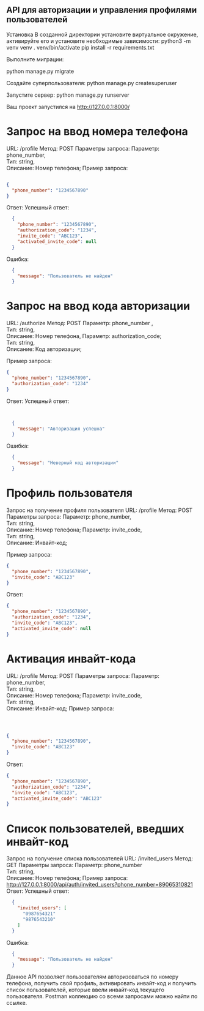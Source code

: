 ## API для авторизации и управления профилями пользователей
 Установка
В созданной директории установите виртуальное окружение, активируйте его и установите необходимые зависимости: python3 -m venv venv . venv/bin/activate pip install -r requirements.txt

Выполните миграции:

python manage.py migrate

Создайте суперпользователя: python manage.py createsuperuser

Запустите сервер: python manage.py runserver

Ваш проект запустился на http://127.0.0.1:8000/
# Запрос на ввод номера телефона
URL: /profile
Метод: POST
Параметры запроса:
Параметр:	phone_number,    
Тип: string,	    	
Описание: Номер телефона;
Пример запроса:
```json

{
  "phone_number": "1234567890"
}
```
Ответ:
Успешный ответ:
```json
  {
    "phone_number": "1234567890",
    "authorization_code": "1234",
    "invite_code": "ABC123",
    "activated_invite_code": null
  }
```
Ошибка:
```json
  {
    "message": "Пользователь не найден"
  }
```
# Запрос на ввод кода авторизации
URL: /authorize
Метод: POST
Параметр:	phone_number  ,  
Тип: string,   	
Описание: Номер телефона,
Параметр:	authorization_code;   
Тип: string,	    	
Описание:  Код авторизации;

Пример запроса:
```json
{
  "phone_number": "1234567890",
  "authorization_code": "1234"
}
```
Ответ:
Успешный ответ:
```json


  {
    "message": "Авторизация успешна"
  }
```
Ошибка:
```json
  {
    "message": "Неверный код авторизации"
  }
```

# Профиль пользователя
Запрос на получение профиля пользователя
URL: /profile
Метод: POST
Параметры запроса:
Параметр:	phone_number,    
Тип: string,	    	
Описание: Номер телефона;
Параметр:	invite_code,   
Тип: string,	    	
Описание:  Инвайт-код;

Пример запроса:
```json
{
  "phone_number": "1234567890",
  "invite_code": "ABC123"
}
```
Ответ:
```json
{
  "phone_number": "1234567890",
  "authorization_code": "1234",
  "invite_code": "ABC123",
  "activated_invite_code": null
}
```
# Активация инвайт-кода
URL: /profile
Метод: POST
Параметры запроса:
Параметр:	phone_number,    
Тип: string,	    	
Описание: Номер телефона;
Параметр:	invite_code,   
Тип: string,	    	
Описание:  Инвайт-код;
Пример запроса:
```json



{
  "phone_number": "1234567890",
  "invite_code": "ABC123"
}
```
Ответ:
```json
{
  "phone_number": "1234567890",
  "authorization_code": "1234",
  "invite_code": "ABC123",
  "activated_invite_code": "ABC123"
}
```
# Список пользователей, введших инвайт-код
Запрос на получение списка пользователей
URL: /invited_users
Метод: GET
Параметры запроса:
Параметр:	phone_number    
Тип: string,	    	
Описание: Номер телефона;
Пример запроса:
http://127.0.0.1:8000/api/auth/invited_users?phone_number=89065310821
Ответ:
Успешный ответ:
```json
  {
    "invited_users": [
      "0987654321"
      "9876543210"
    ]
  }
```
Ошибка:
```json
  {
    "message": "Пользователь не найден"
  }
```

Данное API позволяет пользователям авторизоваться по номеру телефона, получить свой профиль, активировать инвайт-код и получить список пользователей, которые ввели инвайт-код текущего пользователя.
Postman коллекцию со всеми запросами можно найти по ссылке.

